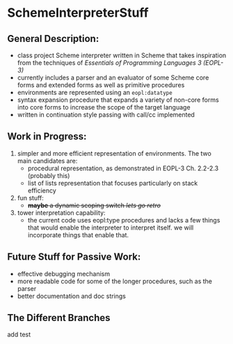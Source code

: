 # SchemeInterpreterStuff

## General Description:

- class project Scheme interpreter written in Scheme that takes inspiration from the techniques of *Essentials of Programming Languages 3 (EOPL-3)*
- currently includes a parser and an evaluator of some Scheme core forms and extended forms as well as primitive procedures
- environments are represented using an `eopl:datatype`
- syntax expansion procedure that expands a variety of non-core forms into core forms to increase the scope of the target language
- written in continuation style passing with call/cc implemented

## Work in Progress:

1. simpler and more efficient representation of environments. The two main candidates are:
   - procedural representation, as demonstrated in EOPL-3 Ch. 2.2-2.3 (probably this)
   - list of lists representation that focuses particularly on stack efficiency
2. fun stuff:
   - ~~**maybe** a dynamic scoping switch *lets go retro*~~
3. tower interpretation capability:
   - the current code uses eopl:type procedures and lacks a few things that would 
   enable the interpreter to interpret itself. we will incorporate things that enable
   that.

## Future Stuff for Passive Work:

- effective debugging mechanism
- more readable code for some of the longer procedures, such as the parser
- better documentation and doc strings

## The Different Branches
add
test
